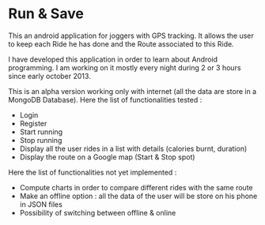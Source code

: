 Run & Save
===
This an android application for joggers with GPS tracking.
It allows the user to keep each Ride he has done and the Route associated to this Ride.

I have developed this application in order to learn about Android programming. 
I am working on it mostly every night during 2 or 3 hours since early october 2013.

This is an alpha version working only with internet (all the data are store in a MongoDB Database).
Here the list of functionalities tested :

  - Login 
  - Register
  - Start running
  - Stop running
  - Display all the user rides in a list with details (calories burnt, duration)
  - Display the route on a Google map (Start & Stop spot)
  
Here the list of functionalities not yet implemented :

  - Compute charts in order to compare different rides with the same route
  - Make an offline option : all the data of the user will be store on his phone in JSON files
  - Possibility of switching between offline & online 
